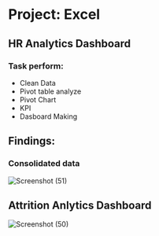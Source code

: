 # Project: Excel
## HR Analytics Dashboard

### Task perform:
* Clean Data 
* Pivot table analyze 
* Pivot Chart
* KPI
* Dasboard Making 

## Findings: 
### Consolidated data

![Screenshot (51)](https://github.com/PervejHosen/Excel_Project-2/assets/117522848/a24c5b62-dd40-4ae0-9443-3e8f478cb407)

## Attrition Anlytics Dashboard

![Screenshot (50)](https://github.com/PervejHosen/Excel_Project-2/assets/117522848/e452f2f6-64b1-41b5-8b31-a843c6bdc0ca)
